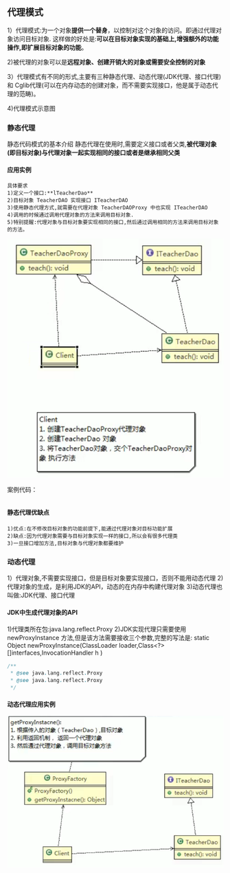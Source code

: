 ## 代理模式

1）代理模式:为一个对象**提供一个替身**，以控制对这个对象的访问。即通过代理对象访问目标对象.
这样做的好处是:**可以在目标对象实现的基础上,增强额外的功能操作,即扩展目标对象的功能**。

2)被代理的对象可以是**远程对象、创建开销大的对象或需要安全控制的对象**

3）代理模式有不同的形式,主要有三种静态代理、动态代理(JDK代理、接口代理)和
Cglib代理(可以在内存动态的创建对象，而不需要实现接口，他是属于动态代理的范畴)。

4)代理模式示意图


### 静态代理

静态代码模式的基本介绍
静态代理在使用时,需要定义接口或者父类,**被代理对象(即目标对象)与代理对象一起实现相同的接口或者是继承相同父类**


#### 应用实例

    具体要求
    1)定义一个接口:**lTeacherDao**
    2)目标对象 TeacherDAO 实现接口 ITeacherDAO
    3)使用静态代理方式,就需要在代理对象 TeacherDAOProxy 中也实现 ITeacherDAO
    4)调用的时候通过调用代理对象的方法来调用目标对象.
    5)特别提醒:代理对象与目标对象要实现相同的接口,然后通过调用相同的方法来调用目标对象的方法。

![](图片/代理模式-静态代理demo的uml图.png)

案例代码：
```java

```

#### 静态代理优缺点

    1)优点:在不修改目标对象的功能前提下,能通过代理对象对目标功能扩展
    2)缺点:因为代理对象需要与目标对象实现一样的接口,所以会有很多代理类
    3)一旦接口增加方法,目标对象与代理对象都要维护

### 动态代理

1）代理对象,不需要实现接口，但是目标对象要实现接口，否则不能用动态代理
2)代理对象的生成，是利用JDK的API，动态的在内存中构建代理对象
3)动态代理也叫做:JDK代理、接口代理

#### JDK中生成代理对象的API
1)代理类所在包:java.lang.reflect.Proxy
2)JDK实现代理只需要使用 newProxylnstance 方法,但是该方法需要接收三个参数,完整的写法是:
static Object newProxyInstance(ClassLoader loader,Class<?>[]interfaces,InvocationHandler h )

```java
/**
 * @see java.lang.reflect.Proxy
 * @see java.lang.reflect.Proxy
 */
```
#### 动态代理应用实例

![](图片/代理模式-动态代理demo的uml图.png)
